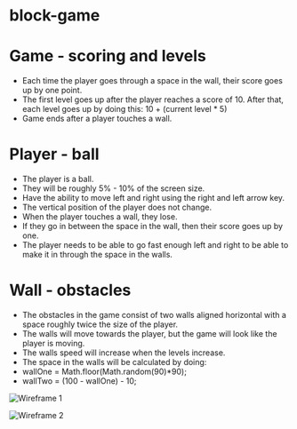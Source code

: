 # block-game



# Game - scoring and levels
- Each time the player goes through a space in the wall, their score goes up by one point.
- The first level goes up after the player reaches a score of 10. After that, each level goes up by doing this: 10 + (current  level * 5)
- Game ends after a player touches a wall.

# Player - ball
- The player is a ball.
- They will be roughly 5% - 10% of the screen size.
- Have the ability to move left and right using the right and left arrow key.
- The vertical position of the player does not change.
- When the player touches a wall, they lose.
- If they go in between the space in the wall, then their score goes up by one.
- The player needs to be able to go fast enough left and right to be able to make it in through the space in the walls.

# Wall - obstacles
- The obstacles in the game consist of two walls aligned horizontal with a space  roughly twice the size of the player.
- The walls will move towards the player, but the game will look like the player is moving. 
- The walls speed will increase when the levels increase.
- The space in the walls will be calculated by doing:
- wallOne = Math.floor(Math.random(90)*90);
- wallTwo = (100 - wallOne) - 10;

![Wireframe 1](https://github.com/mitchellpottratz/block-game/tree/master/wireframes/IMG_5486.HEIC)

![Wireframe 2](https://github.com/mitchellpottratz/block-game/tree/master/wireframes/IMG_8362.HEIC)
